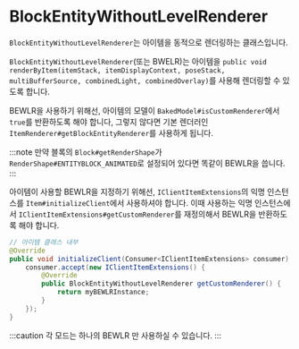 # BlockEntityWithoutLevelRenderer

`BlockEntityWithoutLevelRenderer`는 아이템을 동적으로 렌더링하는 클래스입니다. 

`BlockEntityWithoutLevelRenderer`(또는 BWELR)는 아이템을 `public void renderByItem(itemStack, itemDisplayContext, poseStack, multiBufferSource, combinedLight, combinedOverlay)`를 사용해 렌더링할 수 있도록 합니다.

BEWLR을 사용하기 위해선, 아이템의 모델이 `BakedModel#isCustomRenderer`에서 `true`를 반환하도록 해야 합니다, 그렇지 않다면 기본 렌더러인 `ItemRenderer#getBlockEntityRenderer`를 사용하게 됩니다.

:::note
만약 블록의 `Block#getRenderShape`가 `RenderShape#ENTITYBLOCK_ANIMATED`로 설정되어 있다면 똑같이 BEWLR을 씁니다.
:::

아이템이 사용할 BEWLR을 지정하기 위해선, `IClientItemExtensions`의 익명 인스턴스를 `Item#initializeClient`에서 사용하셔야 합니다. 이때 사용하는 익명 인스턴스에서 `IClientItemExtensions#getCustomRenderer`를 재정의해서 BEWLR을 반환하도록 해야 합니다.

```java
// 아이템 클래스 내부
@Override
public void initializeClient(Consumer<IClientItemExtensions> consumer) {
    consumer.accept(new IClientItemExtensions() {
        @Override
        public BlockEntityWithoutLevelRenderer getCustomRenderer() {
            return myBEWLRInstance;
        }
    });
}
```

:::caution
각 모드는 하나의 BEWLR 만 사용하실 수 있습니다.
:::
